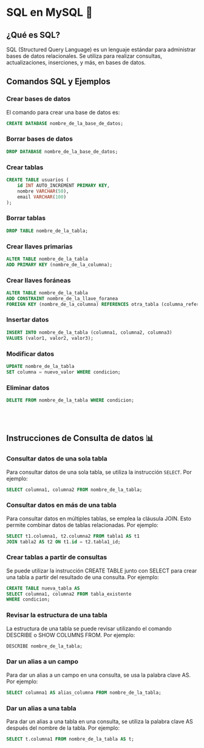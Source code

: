 # SQL en MySQL 🚀

## ¿Qué es SQL?

SQL (Structured Query Language) es un lenguaje estándar para administrar bases de datos relacionales. Se utiliza para realizar consultas, actualizaciones, inserciones, y más, en bases de datos.

## Comandos SQL y Ejemplos

### Crear bases de datos

El comando para crear una base de datos es:

```sql
CREATE DATABASE nombre_de_la_base_de_datos;
```

### Borrar bases de datos

```sql
DROP DATABASE nombre_de_la_base_de_datos;
```

### Crear tablas

```sql
CREATE TABLE usuarios (
    id INT AUTO_INCREMENT PRIMARY KEY,
    nombre VARCHAR(50),
    email VARCHAR(100)
);
```

### Borrar tablas

```sql
DROP TABLE nombre_de_la_tabla;
```

### Crear llaves primarias

```sql
ALTER TABLE nombre_de_la_tabla
ADD PRIMARY KEY (nombre_de_la_columna);

```

### Crear llaves foráneas

```sql
ALTER TABLE nombre_de_la_tabla
ADD CONSTRAINT nombre_de_la_llave_foranea
FOREIGN KEY (nombre_de_la_columna) REFERENCES otra_tabla (columna_referenciada);
```

### Insertar datos

```sql
INSERT INTO nombre_de_la_tabla (columna1, columna2, columna3)
VALUES (valor1, valor2, valor3);
```

### Modificar datos

```sql
UPDATE nombre_de_la_tabla
SET columna = nuevo_valor WHERE condicion;

```

### Eliminar datos

```sql
DELETE FROM nombre_de_la_tabla WHERE condicion;
```

<br>
<br>

## Instrucciones de Consulta de datos 📊

### Consultar datos de una sola tabla

Para consultar datos de una sola tabla, se utiliza la instrucción `SELECT`. Por ejemplo:

```sql
SELECT columna1, columna2 FROM nombre_de_la_tabla;
```


### Consultar datos en más de una tabla

Para consultar datos en múltiples tablas, se emplea la cláusula JOIN. Esto permite combinar datos de tablas relacionadas. Por ejemplo:

```sql
SELECT t1.columna1, t2.columna2 FROM tabla1 AS t1
JOIN tabla2 AS t2 ON t1.id = t2.tabla1_id;
```


### Crear tablas a partir de consultas

Se puede utilizar la instrucción CREATE TABLE junto con SELECT para crear una tabla a partir del resultado de una consulta. Por ejemplo:

```sql
CREATE TABLE nueva_tabla AS
SELECT columna1, columna2 FROM tabla_existente
WHERE condicion;
```

### Revisar la estructura de una tabla

La estructura de una tabla se puede revisar utilizando el comando DESCRIBE o SHOW COLUMNS FROM. Por ejemplo:

```sql
DESCRIBE nombre_de_la_tabla;
```

### Dar un alias a un campo

Para dar un alias a un campo en una consulta, se usa la palabra clave AS. Por ejemplo:

```sql
SELECT columna1 AS alias_columna FROM nombre_de_la_tabla;
```

### Dar un alias a una tabla

Para dar un alias a una tabla en una consulta, se utiliza la palabra clave AS después del nombre de la tabla. Por ejemplo:

```sql
SELECT t.columna1 FROM nombre_de_la_tabla AS t;
```
